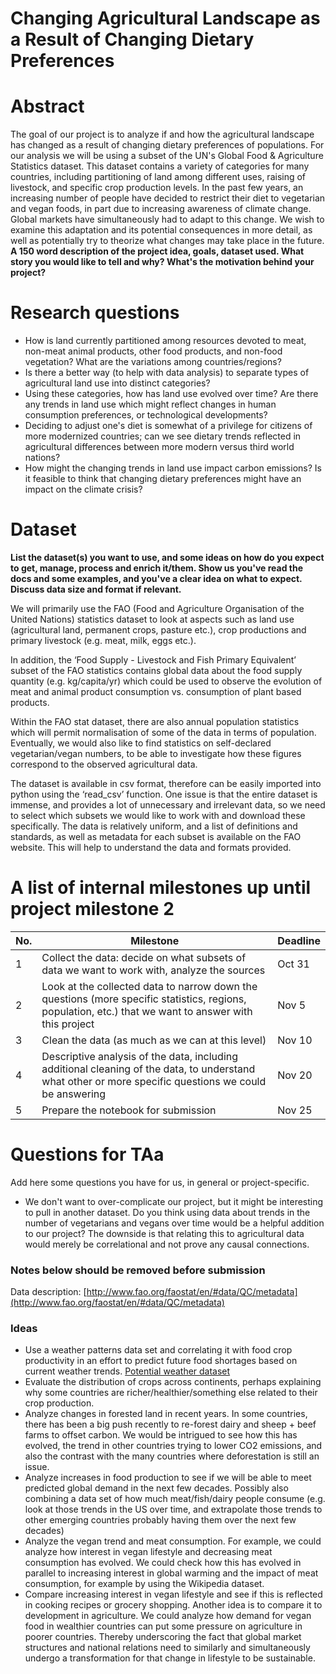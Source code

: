 
# Changing Agricultural Landscape as a Result of Changing Dietary Preferences


# Abstract
The goal of our project is to analyze if and how the agricultural landscape has changed as a result of changing dietary preferences of populations. For our analysis we will be using a subset of the UN's Global Food & Agriculture Statistics dataset. This dataset contains a variety of categories for many countries, including partitioning of land among different uses, raising of livestock, and specific crop production levels. In the past few years, an increasing number of people have decided to restrict their diet to vegetarian and vegan foods, in part due to increasing awareness of climate change. Global markets have simultaneously had to adapt to this change. We wish to examine this adaptation and its potential consequences in more detail, as well as potentially try to theorize what changes may take place in the future.
**A 150 word description of the project idea, goals, dataset used. What story you would like to tell and why? What's the motivation behind your project?**

# Research questions
* How is land currently partitioned among resources devoted to meat, non-meat animal products, other food products, and non-food vegetation? What are the variations among countries/regions?
* Is there a better way (to help with data analysis) to separate types of agricultural land use into distinct categories?
* Using these categories, how has land use evolved over time? Are there any trends in land use which might reflect changes in human consumption preferences, or technological developments?
* Deciding to adjust one's diet is somewhat of a privilege for citizens of more modernized countries; can we see dietary trends reflected in agricultural differences between more modern versus third world nations?
* How might the changing trends in land use impact carbon emissions? Is it feasible to think that changing dietary preferences might have an impact on the climate crisis?

# Dataset
**List the dataset(s) you want to use, and some ideas on how do you expect to get, manage, process and enrich it/them. Show us you've read the docs and some examples, and you've a clear idea on what to expect. Discuss data size and format if relevant.**

We will primarily use the FAO (Food and Agriculture Organisation of the United Nations) statistics dataset to look at aspects such as land use (agricultural land, permanent crops, pasture etc.), crop productions and primary livestock (e.g. meat, milk, eggs etc.). 

In addition, the ‘Food Supply - Livestock and Fish Primary Equivalent’ subset of the FAO statistics contains global data about the food supply quantity (e.g. kg/capita/yr) which could be used to observe the evolution of meat and animal product consumption vs. consumption of plant based products.

Within the FAO stat dataset, there are also annual population statistics which will permit normalisation of some of the data in terms of population. 
Eventually, we would also like to find statistics on self-declared vegetarian/vegan numbers, to be able to investigate how these figures correspond to the observed agricultural data.

The dataset is available in csv format, therefore can be easily imported into python using the ‘read_csv’ function. One issue is that the entire dataset is immense, and provides a lot of unnecessary and irrelevant data, so we need to select which subsets we would like to work with and download these specifically. The data is relatively uniform, and a list of definitions and standards, as well as metadata for each subset is available on the FAO website. This will help to understand the data and formats provided. 

# A list of internal milestones up until project milestone 2
| No. | Milestone | Deadline |
|---|---|---|
| 1 | Collect the data: decide on what subsets of data we want to work with, analyze the sources | Oct 31 |
| 2 | Look at the collected data to narrow down the questions (more specific statistics, regions, population, etc.) that we want to answer with this project | Nov 5 |
| 3 | Clean the data (as much as we can at this level) | Nov 10 |
| 4 | Descriptive analysis of the data, including additional cleaning of the data, to understand what other or more specific questions we could be answering | Nov 20 |
| 5 | Prepare the notebook for submission | Nov 25 |

# Questions for TAa
Add here some questions you have for us, in general or project-specific.
* We don't want to over-complicate our project, but it might be interesting to pull in another dataset. Do you think using data about trends in the number of vegetarians and vegans over time would be a helpful addition to our project? The downside is that relating this to agricultural data would merely be correlational and not prove any causal connections.



### Notes below should be removed before submission
Data description: [http://www.fao.org/faostat/en/#data/QC/metadata](http://www.fao.org/faostat/en/#data/QC/metadata)

### Ideas
* Use a weather patterns data set and correlating it with food crop productivity in an effort to predict future food shortages based on current weather trends. [Potential weather dataset](https://cds.climate.copernicus.eu/cdsapp#!/dataset/reanalysis-era5-pressure-levels-monthly-means?tab=overview)
* Evaluate the distribution of crops across continents, perhaps explaining why some countries are richer/healthier/something else related to their crop production.
* Analyze changes in forested land in recent years. In some countries, there has been a big push recently to re-forest dairy and sheep + beef farms to offset carbon. We would be intrigued to see how this has evolved, the trend in other countries trying to lower CO2 emissions, and also the contrast with the many countries where deforestation is still an issue.
* Analyze increases in food production to see if we will be able to meet predicted global demand in the next few decades. Possibly also combining a data set of how much meat/fish/dairy people consume (e.g. look at those trends in the US over time, and extrapolate those trends to other emerging countries probably having them over the next few decades)
* Analyze the vegan trend and meat consumption. For example, we could analyze how interest in vegan lifestyle and decreasing meat consumption has evolved. We could check how this has evolved in parallel to increasing interest in global warming and the impact of meat consumption, for example by using the Wikipedia dataset. 
* Compare increasing interest in vegan lifestyle and see if this is reflected in cooking recipes or grocery shopping. Another idea is to compare it to development in agriculture. We could analyze how demand for vegan food in wealthier countries can put some pressure on agriculture in poorer countries. Thereby underscoring the fact that global market structures and national relations need to similarly and simultaneously undergo a transformation for that change in lifestyle to be sustainable.
